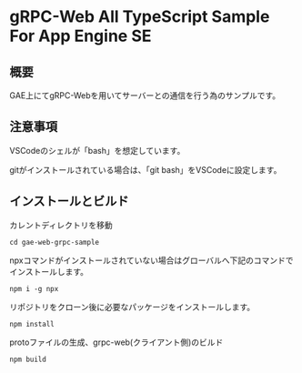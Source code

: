 # gRPC-Web All TypeScript Sample For App Engine SE

## 概要

GAE上にてgRPC-Webを用いてサーバーとの通信を行う為のサンプルです。

## 注意事項

VSCodeのシェルが「bash」を想定しています。

gitがインストールされている場合は、「git bash」をVSCodeに設定します。

## インストールとビルド

カレントディレクトリを移動

```
cd gae-web-grpc-sample
```

npxコマンドがインストールされていない場合はグローバルへ下記のコマンドでインストールします。

```
npm i -g npx
```

リポジトリをクローン後に必要なパッケージをインストールします。

```
npm install
```

protoファイルの生成、grpc-web(クライアント側)のビルド

```
npm build
```
